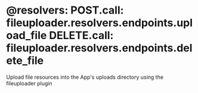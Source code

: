 @resolvers:
    POST.call: fileuploader.resolvers.endpoints.upload_file
    DELETE.call: fileuploader.resolvers.endpoints.delete_file
===
Upload file resources into the App's uploads directory using the fileuploader plugin